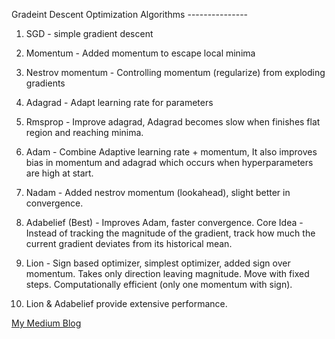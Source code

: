 Gradeint Descent Optimization Algorithms ---------------
1. SGD - simple gradient descent
2. Momentum - Added momentum to escape local minima
3. Nestrov momentum - Controlling momentum (regularize) from exploding gradients
4. Adagrad - Adapt learning rate for parameters
5. Rmsprop - Improve adagrad, Adagrad becomes slow when finishes flat region and reaching minima.
6. Adam - Combine Adaptive learning rate + momentum, It also improves bias in momentum and adagrad which occurs when hyperparameters are high at start.
7. Nadam - Added nestrov momentum (lookahead), slight better in convergence.
8. Adabelief (Best) - Improves Adam, faster convergence. Core Idea - Instead of tracking the magnitude of the gradient, track how much the current gradient deviates from its historical mean.
9. Lion - Sign based optimizer, simplest optimizer, added sign over momentum. Takes only direction leaving magnitude. Move with fixed steps. Computationally efficient (only one momentum with sign). 

10. Lion & Adabelief provide extensive performance.

[My Medium Blog]([https://medium.com/@jatinskytek1/optimizers-made-easy-a-beginner-friendly-explanation-with-real-world-examples-9bde43cfc8df])
